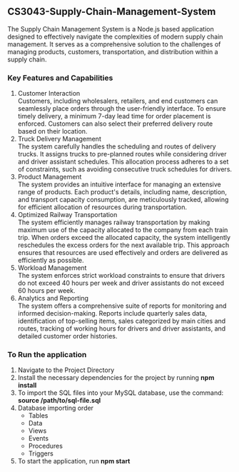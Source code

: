 ## CS3043-Supply-Chain-Management-System
The Supply Chain Management System is a Node.js based application designed to effectively navigate the complexities of modern supply chain management. It serves as a comprehensive solution to the challenges of managing products, customers, transportation, and distribution within a supply chain.

### Key Features and Capabilities
1. Customer Interaction <br>
Customers, including wholesalers, retailers, and end customers can seamlessly place orders through the user-friendly interface. To ensure timely delivery, a minimum 7-day lead time for order placement is enforced. Customers can also select their preferred delivery route based on their location.
2. Truck Delivery Management <br>
The system carefully handles the scheduling and routes of delivery trucks. It assigns trucks to pre-planned routes while considering driver and driver assistant schedules. This allocation process adheres to a set of constraints, such as avoiding consecutive truck schedules for drivers.
3. Product Management  <br>
The system provides an intuitive interface for managing an extensive range of products. Each product's details, including name, description, and transport capacity consumption, are meticulously tracked, allowing for efficient allocation of resources during transportation.
4. Optimized Railway Transportation  <br>
The system efficiently manages railway transportation by making maximum use of the capacity allocated to the company from each train trip. When orders exceed the allocated capacity, the system intelligently reschedules the excess orders for the next available trip. This approach ensures that resources are used effectively and orders are delivered as efficiently as possible.
5. Workload Management  <br>
The system enforces strict workload constraints to ensure that drivers do not exceed 40 hours per week and driver assistants do not exceed 60 hours per week.
6. Analytics and Reporting  <br>
 The system offers a comprehensive suite of reports for monitoring and informed decision-making. Reports include quarterly sales data, identification of top-selling items, sales categorized by main cities and routes, tracking of working hours for drivers and driver assistants, and detailed customer order histories.

### To Run the application

1. Navigate to the Project Directory
2. Install the necessary dependencies for the project by running **npm install**
3. To import the SQL files into your MySQL database, use the command: **source /path/to/sql-file.sql** 
4. Database importing order
     + Tables
     + Data
     + Views
     + Events
     + Procedures
     + Triggers
5. To start the application, run **npm start**





